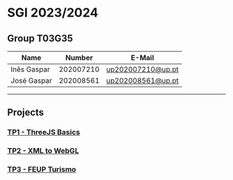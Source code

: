 # SGI 2023/2024

## Group T03G35
| Name             | Number    | E-Mail             |
| ---------------- | --------- | ------------------ |
| Inês Gaspar      | 202007210 | up202007210@up.pt  |
| José Gaspar      | 202008561 | up202008561@up.pt  |

----

## Projects

### [TP1 - ThreeJS Basics](tp1)

### [TP2 - XML to WebGL](tp2)

### [TP3 - FEUP Turismo](tp3)

